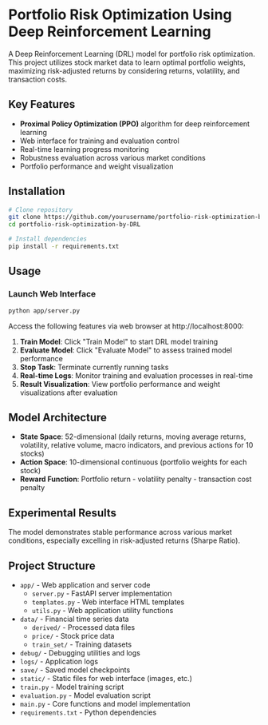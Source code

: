 # Portfolio Risk Optimization Using Deep Reinforcement Learning

A Deep Reinforcement Learning (DRL) model for portfolio risk optimization. This project utilizes stock market data to learn optimal portfolio weights, maximizing risk-adjusted returns by considering returns, volatility, and transaction costs.

## Key Features

- **Proximal Policy Optimization (PPO)** algorithm for deep reinforcement learning
- Web interface for training and evaluation control
- Real-time learning progress monitoring
- Robustness evaluation across various market conditions
- Portfolio performance and weight visualization

## Installation

```bash
# Clone repository
git clone https://github.com/yourusername/portfolio-risk-optimization-by-DRL.git
cd portfolio-risk-optimization-by-DRL

# Install dependencies
pip install -r requirements.txt
```

## Usage

### Launch Web Interface

```bash
python app/server.py
```

Access the following features via web browser at http://localhost:8000:

1. **Train Model**: Click "Train Model" to start DRL model training
2. **Evaluate Model**: Click "Evaluate Model" to assess trained model performance
3. **Stop Task**: Terminate currently running tasks
4. **Real-time Logs**: Monitor training and evaluation processes in real-time
5. **Result Visualization**: View portfolio performance and weight visualizations after evaluation

## Model Architecture

- **State Space**: 52-dimensional (daily returns, moving average returns, volatility, relative volume, macro indicators, and previous actions for 10 stocks)
- **Action Space**: 10-dimensional continuous (portfolio weights for each stock)
- **Reward Function**: Portfolio return - volatility penalty - transaction cost penalty

## Experimental Results

The model demonstrates stable performance across various market conditions, especially excelling in risk-adjusted returns (Sharpe Ratio).

## Project Structure

- `app/` - Web application and server code
  - `server.py` - FastAPI server implementation
  - `templates.py` - Web interface HTML templates
  - `utils.py` - Web application utility functions
- `data/` - Financial time series data
  - `derived/` - Processed data files
  - `price/` - Stock price data
  - `train_set/` - Training datasets
- `debug/` - Debugging utilities and logs
- `logs/` - Application logs
- `save/` - Saved model checkpoints
- `static/` - Static files for web interface (images, etc.)
- `train.py` - Model training script
- `evaluation.py` - Model evaluation script
- `main.py` - Core functions and model implementation
- `requirements.txt` - Python dependencies